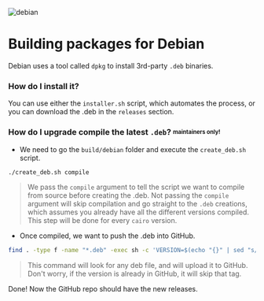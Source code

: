 ![debian](https://github.com/lambdaclass/cairo-by-example/assets/53660242/2046d1cd-f47a-4bff-b316-90d0e5bd8c4c)
# Building packages for Debian

Debian uses a tool called `dpkg` to install 3rd-party `.deb` binaries.

### How do I install it?
You can use either the `installer.sh` script, which automates the process, or you can download the .deb in the `releases` section. 

### How do I upgrade compile the latest `.deb`? <sup><sub>maintainers only!</sub></sup>
* We need to go the `build/debian` folder and execute the `create_deb.sh` script.
```bash
./create_deb.sh compile
```
> We pass the `compile` argument to tell the script we want to compile from source before creating the .deb. Not passing the `compile` argument will skip compilation and go straight to the `.deb` creations, which assumes you already have all the different versions compiled. This step will be done for every `cairo` version.
* Once compiled, we want to push the .deb into GitHub.
```bash
find . -type f -name "*.deb" -exec sh -c 'VERSION=$(echo "{}" | sed "s/.*@\(.*\)\.deb/\1/"); gh release create v$VERSION {} --title "v$VERSION" --notes "Cairo v$VERSION .deb binary release."' \;
```
> This command will look for any deb file, and will upload it to GitHub. Don't worry, if the version is already in GitHub, it will skip that tag.

Done! Now the GitHub repo should have the new releases.
